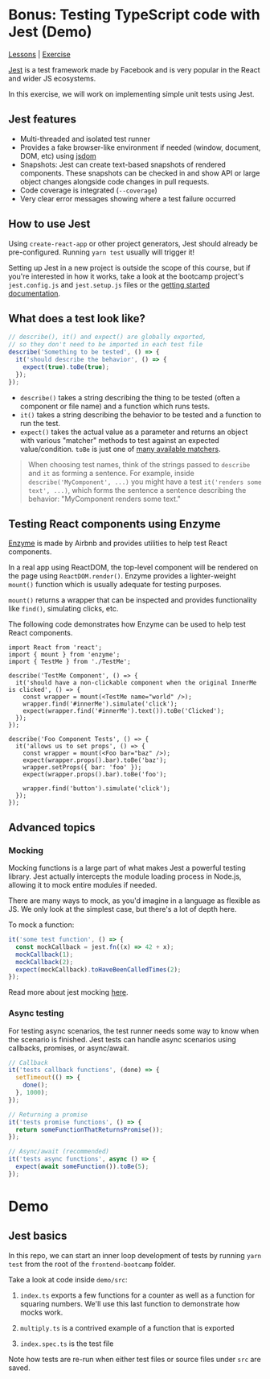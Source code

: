# Bonus: Testing TypeScript code with Jest (Demo)

[Lessons](../..) | [Exercise](../exercise)

[Jest](https://jestjs.io) is a test framework made by Facebook and is very popular in the React and wider JS ecosystems.

In this exercise, we will work on implementing simple unit tests using Jest.

## Jest features

- Multi-threaded and isolated test runner
- Provides a fake browser-like environment if needed (window, document, DOM, etc) using [jsdom](https://github.com/jsdom/jsdom)
- Snapshots: Jest can create text-based snapshots of rendered components. These snapshots can be checked in and show API or large object changes alongside code changes in pull requests.
- Code coverage is integrated (`--coverage`)
- Very clear error messages showing where a test failure occurred

## How to use Jest

Using `create-react-app` or other project generators, Jest should already be pre-configured. Running `yarn test` usually will trigger it!

Setting up Jest in a new project is outside the scope of this course, but if you're interested in how it works, take a look at the bootcamp project's `jest.config.js` and `jest.setup.js` files or the [getting started documentation](https://jestjs.io/docs/en/getting-started).

## What does a test look like?

```ts
// describe(), it() and expect() are globally exported,
// so they don't need to be imported in each test file
describe('Something to be tested', () => {
  it('should describe the behavior', () => {
    expect(true).toBe(true);
  });
});
```

- `describe()` takes a string describing the thing to be tested (often a component or file name) and a function which runs tests.
- `it()` takes a string describing the behavior to be tested and a function to run the test.
- `expect()` takes the actual value as a parameter and returns an object with various "matcher" methods to test against an expected value/condition. `toBe` is just one of [many available matchers](https://jestjs.io/docs/en/expect).

> When choosing test names, think of the strings passed to `describe` and `it` as forming a sentence. For example, inside `describe('MyComponent', ...)` you might have a test `it('renders some text', ...)`, which forms the sentence a sentence describing the behavior: "MyComponent renders some text."

## Testing React components using Enzyme

[Enzyme](https://enzymejs.github.io/enzyme) is made by Airbnb and provides utilities to help test React components.

In a real app using ReactDOM, the top-level component will be rendered on the page using `ReactDOM.render()`. Enzyme provides a lighter-weight `mount()` function which is usually adequate for testing purposes.

`mount()` returns a wrapper that can be inspected and provides functionality like `find()`, simulating clicks, etc.

The following code demonstrates how Enzyme can be used to help test React components.

```tsx
import React from 'react';
import { mount } from 'enzyme';
import { TestMe } from './TestMe';

describe('TestMe Component', () => {
  it('should have a non-clickable component when the original InnerMe is clicked', () => {
    const wrapper = mount(<TestMe name="world" />);
    wrapper.find('#innerMe').simulate('click');
    expect(wrapper.find('#innerMe').text()).toBe('Clicked');
  });
});

describe('Foo Component Tests', () => {
  it('allows us to set props', () => {
    const wrapper = mount(<Foo bar="baz" />);
    expect(wrapper.props().bar).toBe('baz');
    wrapper.setProps({ bar: 'foo' });
    expect(wrapper.props().bar).toBe('foo');

    wrapper.find('button').simulate('click');
  });
});
```

## Advanced topics

### Mocking

Mocking functions is a large part of what makes Jest a powerful testing library. Jest actually intercepts the module loading process in Node.js, allowing it to mock entire modules if needed.

There are many ways to mock, as you'd imagine in a language as flexible as JS. We only look at the simplest case, but there's a lot of depth here.

To mock a function:

```ts
it('some test function', () => {
  const mockCallback = jest.fn((x) => 42 + x);
  mockCallback(1);
  mockCallback(2);
  expect(mockCallback).toHaveBeenCalledTimes(2);
});
```

Read more about jest mocking [here](https://jestjs.io/docs/en/mock-functions.html).

### Async testing

For testing async scenarios, the test runner needs some way to know when the scenario is finished. Jest tests can handle async scenarios using callbacks, promises, or async/await.

```ts
// Callback
it('tests callback functions', (done) => {
  setTimeout(() => {
    done();
  }, 1000);
});

// Returning a promise
it('tests promise functions', () => {
  return someFunctionThatReturnsPromise());
});

// Async/await (recommended)
it('tests async functions', async () => {
  expect(await someFunction()).toBe(5);
});
```

# Demo

## Jest basics

In this repo, we can start an inner loop development of tests by running `yarn test` from the root of the `frontend-bootcamp` folder.

Take a look at code inside `demo/src`:

1. `index.ts` exports a few functions for a counter as well as a function for squaring numbers. We'll use this last function to demonstrate how mocks work.

2. `multiply.ts` is a contrived example of a function that is exported

3. `index.spec.ts` is the test file

Note how tests are re-run when either test files or source files under `src` are saved.
